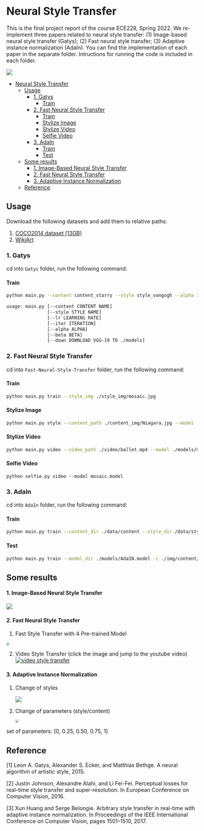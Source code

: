 # Neural Style Transfer

This is the final project report of the course ECE228, Spring 2022. We re-implement three papers related to neural style transfer: (1) Image-based neural style transfer (Gatys); (2) Fast neural style transfer; (3) Adaptive instance normalization (AdaIn).  You can find the implementation of each paper in the separate folder. Intructions for running the code is included in each folder.

![](img/poster.png)

- [Neural Style Transfer](#neural-style-transfer)
  - [Usage](#usage)
    - [1. Gatys](#1-gatys)
      - [Train](#train)
    - [2. Fast Neural Style Transfer](#2-fast-neural-style-transfer)
      - [Train](#train-1)
      - [Stylize Image](#stylize-image)
      - [Stylize Video](#stylize-video)
      - [Selfie Video](#selfie-video)
    - [3. AdaIn](#3-adain)
      - [Train](#train-2)
      - [Test](#test)
  - [Some results](#some-results)
      - [1. Image-Based Neural Style Transfer](#1-image-based-neural-style-transfer)
      - [2. Fast Neural Style Transfer](#2-fast-neural-style-transfer-1)
      - [3. Adaptive Instance Normalization](#3-adaptive-instance-normalization)
  - [Reference](#reference)


## Usage
Download the following datasets and add them to relative paths:
1. [COCO2014 dataset (13GB)](http://images.cocodataset.org/zips/train2014.zip)
2. [WikiArt](https://www.kaggle.com/c/painter-by-numbers/)
###  1. Gatys

cd into `Gatys` folder, run the following command:

#### Train

```bash
python main.py --content content_starry --style style_vangogh --alpha 1 --beta 1e4 --iter 400 --lr 1 --down True
```

```bash
usage: main.py [--content CONTENT NAME] 
               [--style STYLE NAME]
               [--lr LEARNING RATE] 
               [--iter ITERATION] 
               [--alpha ALPHA] 
               [--beta BETA] 
               [--down DOWNLOAD VGG-19 TO ./models]
```




### 2. Fast Neural Style Transfer

cd into `Fast-Neural-Style-Transfer` folder, run the following command:

#### Train

```bash
python main.py train --style_img ./style_img/mosaic.jpg
```

#### Stylize Image

```bash
python main.py style --content_path ./content_img/Niagara.jpg --model ./models/mosaic.model
```

#### Stylize Video

```bash
python main.py video --video_path ./video/ballet.mp4 --model ./models/mosaic.model
```

#### Selfie Video

```
python selfie.py video --model mosaic.model
```
###  3. AdaIn

cd into `AdaIn` folder, run the following command:

#### Train

```bash
python main.py train --content_dir ./data/content --style_dir./data/style --epochs 20
```

#### Test

```bash
python main.py train --model_dir ./models/AdaIN.model -c ./img/content/blonde_girl.jpg -s ./img/style/antimonocromatismo.jpg
```



## Some results

#### 1. Image-Based Neural Style Transfer

![](img/img_im.jpg)





#### 2. Fast Neural Style Transfer
1. Fast Style Transfer with 4 Pre-trained Model
<img src="img/fast.jpg" style="zoom:50%;" />

2. Video Style Transfer (click the image and jump to the youtube video)
[![video style transfer](./img/video_fast.jpg)](https://youtu.be/8TpW68AS0DU)




#### 3. Adaptive Instance Normalization

1. Change of styles

   <img src="img/pic1.gif"/>


2. Change of parameters (style/content)

   <img src="img/alpha.gif" style="zoom: 50%;" />

set of parameters: [0, 0.25, 0.50, 0.75, 1]







## Reference

[1] Leon A. Gatys, Alexander S. Ecker, and Matthias Bethge. A neural algorithm of artistic style, 2015.

[2] Justin Johnson, Alexandre Alahi, and Li Fei-Fei. Perceptual losses for real-time style transfer and super-resolution. In European Conference on Computer Vision, 2016.

[3] Xun Huang and Serge Belongie. Arbitrary style transfer in real-time with adaptive instance normalization. In Proceedings of the IEEE International Conference on Computer Vision, pages 1501–1510, 2017.